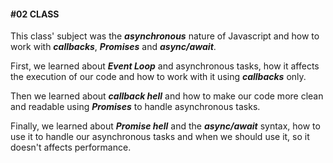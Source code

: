 #### #02 CLASS

This class' subject was the **_asynchronous_** nature of Javascript and how to work with **_callbacks_**, **_Promises_** and **_async/await_**.

First, we learned about **_Event Loop_** and asynchronous tasks, how it affects the execution of our code and how to work with it using **_callbacks_** only.

Then we learned about **_callback hell_** and how to make our code more clean and readable using **_Promises_** to handle asynchronous tasks.

Finally, we learned about **_Promise hell_** and the **_async/await_** syntax, how to use it to handle our asynchronous tasks and when we should use it, so it doesn't affects performance.